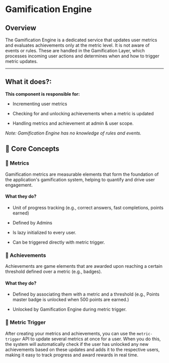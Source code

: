 # Gamification Engine

## Overview

The Gamification Engine is a dedicated service that updates user metrics and evaluates achievements only at the metric level. It is not aware of events or rules. These are handled in the Gamification Layer, which processes incoming user actions and determines when and how to trigger metric updates.

---

## What it does?:

**This component is responsible for:**

- Incrementing user metrics

- Checking for and unlocking achievements when a metric is updated

- Handling metrics and achievement at admin & user scope.

_Note: Gamification Engine has no knowledge of rules and events._

## 🧠 Core Concepts

### 🎯 Metrics

Gamification metrics are measurable elements that form the foundation of the application's gamification system, helping to quantify and drive user engagement.

#### What they do?

- Unit of progress tracking (e.g., correct answers, fast completions, points earned)

- Defined by Admins

- Is lazy initialized to every user.

- Can be triggered directly with metric trigger.

### 🏅 Achievements

Achievements are game elements that are awarded upon reaching a certain threshold defined over a metric (e.g., badges).

#### What they do?

- Defined by associating them with a metric and a threshold (e.g., Points master badge is unlocked when 500 points are earned.)

- Unlocked by Gamification Engine during metric trigger.

### 🔄 Metric Trigger

After creating your metrics and achievements, you can use the `metric-trigger` API to update several metrics at once for a user. When you do this, the system will automatically check if the user has unlocked any new achievements based on these updates and adds it to the respective users, making it easy to track progress and award rewards in real time.
